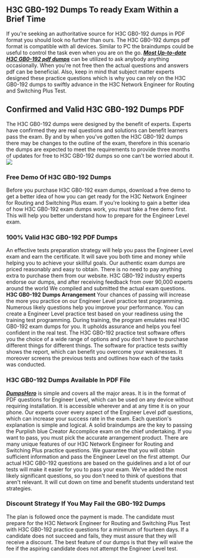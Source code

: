## **H3C GB0-192 Dumps To ready Exam Within a Brief Time**

If you're seeking an authoritative source for H3C GB0-192 dumps in PDF format you should look no further than ours. The H3C GB0-192 dumps pdf format is compatible with all devices. Similar to PC the braindumps could be useful to control the task even when you are on the go. **_[Most Up-to-date H3C GB0-192 pdf dumps](https://www.dumpshero.com/gb0-192-dumps-pdf/)_** can be utilized to ask anybody anything occasionally. When you're not free then the actual questions and answers pdf can be beneficial. Also, keep in mind that subject matter experts designed these practice questions which is why you can rely on the H3C GB0-192 dumps to swiftly advance in the H3C Network Engineer for Routing and Switching Plus Test.  

## **Confirmed and Valid H3C GB0-192 Dumps PDF**

  
The H3C GB0-192 dumps were designed by the benefit of experts. Experts have confirmed they are real questions and solutions can benefit learners pass the exam. By and by when you've gotten the H3C GB0-192 dumps there may be changes to the outline of the exam, therefore in this scenario the dumps are expected to meet the requirements to provide three months of updates for free to H3C GB0-192 dumps so one can't be worried about it. [![](https://www.dumpshero.com/wp-content/uploads/2023/11/dumpshero.png)](https://www.dumpshero.com/gb0-192-dumps-pdf/)  

### **Free Demo Of H3C GB0-192 Dumps**

  
Before you purchase H3C GB0-192 exam dumps, download a free demo to get a better idea of how you can get ready for the H3C Network Engineer for Routing and Switching Plus exam. If you're looking to gain a better idea of how H3C GB0-192 exam dumps work, you must take a free demo first. This will help you better understand how to prepare for the Engineer Level exam.  

### **100% Valid H3C GB0-192 PDF Dumps**

  
An effective tests preparation strategy will help you pass the Engineer Level exam and earn the certificate. It will save you both time and money while helping you to achieve your skillful goals. Our authentic exam dumps are priced reasonably and easy to obtain. There is no need to pay anything extra to purchase them from our website. H3C GB0-192 industry experts endorse our dumps, and after receiving feedback from over 90,000 experts around the world We compiled and submitted the actual exam questions. **H3C GB0-192** **Dumps Arrangement** Your chances of passing will increase the more you practice on our Engineer Level practice test programming. Numerous likely questions help you improve your performance. You can create a Engineer Level practice test based on your readiness using the training test programming. During training, the program emulates real H3C GB0-192 exam dumps for you. It upholds assurance and helps you feel confident in the real test. The H3C GB0-192 practice test software offers you the choice of a wide range of options and you don't have to purchase different things for different things. The software for practice tests swiftly shows the report, which can benefit you overcome your weaknesses. It moreover screens the previous tests and outlines how each of the tasks was conducted.  

### **H3C GB0-192 Dumps Available In PDF File**

  
[**_DumpsHero_**](https://www.dumpshero.com/) is simple and covers all the major areas. It is in the format of PDF questions for Engineer Level, which can be used on any device without requiring installation. It is accessible wherever and at any time it is on your phone. Our experts cover every aspect of the Engineer Level pdf questions, which can increase your success rate in the exam. Each question's explanation is simple and logical. A solid braindumps are the key to passing the Purplish blue Creator Accomplice exam on the chief undertaking. If you want to pass, you must pick the accurate arrangement product. There are many unique features of our H3C Network Engineer for Routing and Switching Plus practice questions. We guarantee that you will obtain sufficient information and pass the Engineer Level on the first attempt. Our actual H3C GB0-192 questions are based on the guidelines and a lot of our tests will make it easier for you to pass your exam. We've added the most likely significant questions, so you don't need to think of questions that aren't relevant. It will cut down on time and benefit students understand test strategies.  

### **Discount Strategy If You May Fail the GB0-192 Dumps**

  
The plan is followed once the payment is made. The candidate must prepare for the H3C Network Engineer for Routing and Switching Plus Test with H3C GB0-192 practice questions for a minimum of fourteen days. If a candidate does not succeed and fails, they must assure that they will receive a discount. The best feature of our dumps is that they will waive the fee if the aspiring candidate does not attempt the Engineer Level test.
